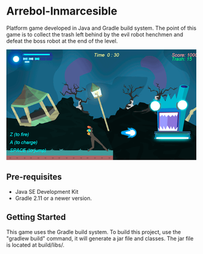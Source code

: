 Arrebol-Inmarcesible
===================================

Platform game developed in Java and Gradle build system. The  point of this game is to collect the trash  left behind by the evil robot henchmen and  defeat the boss robot at the end of the level.

![alt tag](https://github.com/EdwardCraft/Arrebol-Inmarcesible/blob/master/preview.png?raw=true)


Pre-requisites
--------------
- Java SE Development Kit
- Gradle 2.11 or a newer version.

Getting Started
---------------
This game uses the Gradle build system. To build this project, use the
"gradlew build" command, it will generate a jar file and classes. The jar file is located at  build/libs/.
